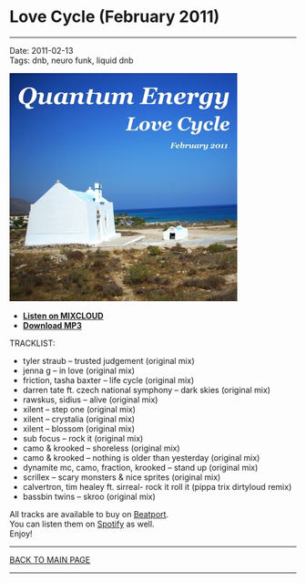 # Love Cycle (February 2011)

----

Date: 2011-02-13    
Tags: dnb, neuro funk, liquid dnb    

[![Quantum Energy - Love Cycle (February 2011)](./img/love-cycle-february-2011.jpg)](https://www.mixcloud.com/quantumenergy/love-cycle-february-2011/)

* [**Listen on MIXCLOUD**](https://www.mixcloud.com/quantumenergy/love-cycle-february-2011/) 
* [**Download MP3**](https://1drv.ms/u/s!AmzuuXrjf51v2LMjW6c5ZC0Kd2-BdQ?e=bKXoUJ)

TRACKLIST:  

* tyler straub – trusted judgement (original mix)
* jenna g – in love (original mix)
* friction, tasha baxter – life cycle (original mix)
* darren tate ft. czech national symphony – dark skies (original mix)
* rawskus, sidius – alive (original mix)
* xilent – step one (original mix)
* xilent – crystalia (original mix)
* xilent – blossom (original mix)
* sub focus – rock it (original mix)
* camo & krooked – shoreless (original mix)
* camo & krooked – nothing is older than yesterday (original mix)
* dynamite mc, camo, fraction, krooked – stand up (original mix)
* scrillex – scary monsters & nice sprites (original mix)
* calvertron, tim healey ft. sirreal- rock it roll it (pippa trix dirtyloud remix)
* bassbin twins – skroo (original mix)

All tracks are available to buy on <a href="http://beatport.com" target="_blank">Beatport</a>.  
You can listen them on <a href="https://open.spotify.com/playlist/41aDriNFS6jYpioCR6cTe5?si=lIajGYZ2SzO4K3TCIna5IQ" target="_blank">Spotify</a> as well.  
Enjoy!

----

[BACK TO MAIN PAGE](./README.md)

----